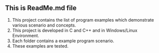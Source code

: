 This is ReadMe.md file
----------------------

1. This project contains the list of program examples which demonstrate various scenario and concepts.
2. This project is developed in C and C++ and in Windows/Linux Environment.
3. Each folder contains a example program scenario.
4. These examples are tested.
